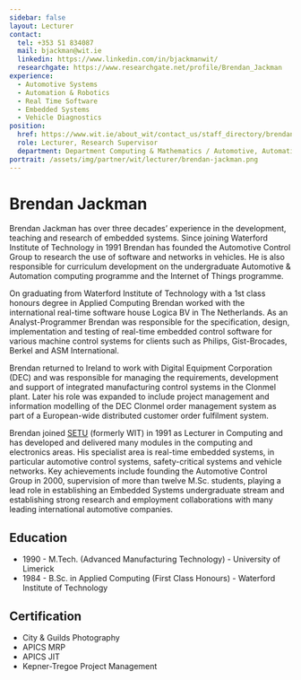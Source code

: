 ```yaml
---
sidebar: false
layout: Lecturer
contact:
  tel: +353 51 834087
  mail: bjackman@wit.ie
  linkedin: https://www.linkedin.com/in/bjackmanwit/
  researchgate: https://www.researchgate.net/profile/Brendan_Jackman
experience:
  - Automotive Systems
  - Automation & Robotics
  - Real Time Software
  - Embedded Systems
  - Vehicle Diagnostics
position:
  href: https://www.wit.ie/about_wit/contact_us/staff_directory/brendan_jackman
  role: Lecturer, Research Supervisor
  department: Department Computing & Mathematics / Automotive, Automation & Internet of Things
portrait: /assets/img/partner/wit/lecturer/brendan-jackman.png
---
```


# Brendan Jackman

Brendan Jackman has over three decades’ experience in the development, teaching and research of embedded systems. Since joining Waterford Institute of Technology in 1991 Brendan has founded the Automotive Control Group to research the use of software and networks in vehicles.
He is also responsible for curriculum development on the undergraduate Automotive & Automation computing programme and the Internet of Things programme.

<!-- more -->

On graduating from Waterford Institute of Technology with a 1st class honours degree in Applied Computing Brendan worked with the international real-time software house Logica BV in The Netherlands.
As an Analyst-Programmer Brendan was responsible for the specification, design, implementation and testing of real-time embedded control software for various machine control systems for clients such as Philips, Gist-Brocades, Berkel and ASM International.

Brendan returned to Ireland to work with Digital Equipment Corporation (DEC) and was responsible for managing the requirements, development and support of integrated manufacturing control systems in the Clonmel plant.
Later his role was expanded to include project management and information modelling of the DEC Clonmel order management system as part of a European-wide distributed customer order fulfilment system.

Brendan joined [SETU](/studyathome/partner/wit/) (formerly WIT) in 1991 as Lecturer in Computing and has developed and delivered many modules in the computing and electronics areas.
His specialist area is real-time embedded systems, in particular automotive control systems, safety-critical systems and vehicle networks.
Key achievements include founding the Automotive Control Group in 2000, supervision of more than twelve M.Sc. students, playing a lead role in establishing an Embedded Systems undergraduate stream and establishing strong research and employment collaborations with many leading international automotive companies.

## Education

- 1990 - M.Tech. (Advanced Manufacturing Technology) - University of Limerick
- 1984 - B.Sc. in Applied Computing (First Class Honours) - Waterford Institute of Technology

## Certification

- City & Guilds Photography
- APICS MRP
- APICS JIT
- Kepner-Tregoe Project Management
